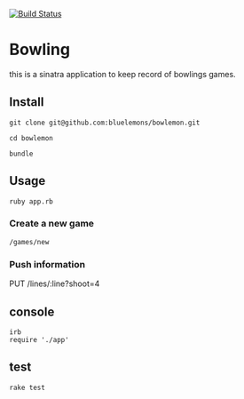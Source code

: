 [![Build Status](https://travis-ci.org/bluelemons/bowlemon.svg)](https://travis-ci.org/bluelemons/bowlemon)

# Bowling
this is a sinatra application to keep record of bowlings games.

## Install

    git clone git@github.com:bluelemons/bowlemon.git

    cd bowlemon

    bundle

## Usage

    ruby app.rb

### Create a new game

    /games/new

### Push information

   PUT /lines/:line?shoot=4

## console

    irb
    require './app'

## test

    rake test
